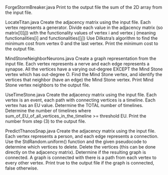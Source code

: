 ForgeStormBreaker.java
Print to the output file the sum of the 2D array from the input file.

LocateTitan.java
Create the adjacency matrix using the input file. Each vertex represents a generator.
Divide each value in the adjacency matrix (so matrix[I][j]) with the functionality values of
vertex i and vertex j (meaning functionalities[i] and
functionalities([j])
Use Dilkstra’s algorithm to find the minimum cost from vertex 0 and the last vertex.
Print the minimum cost to the output file.

MindStoneNeighborNeurons.java
Create a graph representation from the input file. Each vertex represents a nerve and each edge represents a synapse. All the vertices have a varying out-degree EXCEPT the Mind Stone vertex which has out-degree O.
Find the Mind Stone vertex, and identify the vertices that neighbor (have an edge) the Mind Stone vertex.
Print Mind Stone vertex neighbors to the output file.

UseTimeStone.java
Create the adjacency matrix using the input file. Each vertex is an event, each path with connecting vertices is a
timeline. Each vertex has an EU value.
Determine the TOTAL number of timelines.
Determine the number of timelines where sum_of_EU_of_all_vertices_in_the_timeline >= threshold EU.
Print the number from step (3) to the output file.

PredictThanosSnap.java
Create the adjacency matrix using the input file. Each vertex represents a person, and each edge represents a connection.
Use the StdRandom.uniform() function and the given pseudocode to determine which vertices to delete.
Delete the vertices (this can be done directly on the adjacency matrix).
Determine if the resulting graph is connected. A graph is connected with there is a path from each vertex to every other vertex. 
Print true to the output file if the graph is connected, false otherwise.
